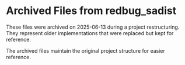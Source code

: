 # Archived Files from redbug_sadist

These files were archived on 2025-06-13 during a project restructuring.
They represent older implementations that were replaced but kept for reference.

The archived files maintain the original project structure for easier reference.
